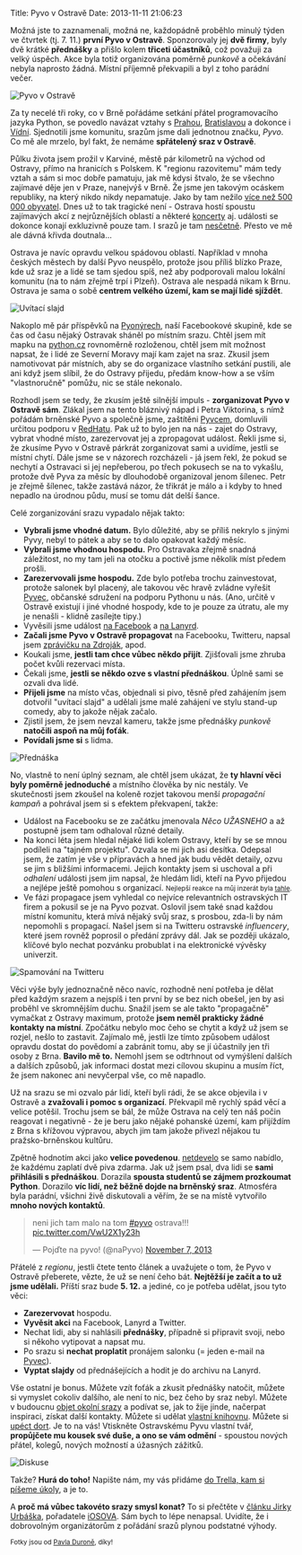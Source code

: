Title: Pyvo v Ostravě
Date: 2013-11-11 21:06:23

Možná jste to zaznamenali, možná ne, každopádně proběhlo minulý týden ve čtvrtek (tj. 7. 11.) **první Pyvo v Ostravě**. Sponzorovaly jej **dvě firmy**, byly dvě krátké **přednášky** a přišlo kolem **třiceti účastníků**, což považuji za velký úspěch. Akce byla totiž organizována poměrně *punkově* a očekávání nebyla naprosto žádná. Místní příjemně překvapili a byl z toho parádní večer.

![Pyvo v Ostravě]({static}/images/ostrava-pyvo.png)

Za ty necelé tři roky, co v Brně pořádáme setkání přátel programovacího jazyka Python, se povedlo navázat vztahy s [Prahou](http://lanyrd.com/series/praha-pyvo/), [Bratislavou](http://rubyslava.sk/) a dokonce i [Vídní](http://vienna-rb.at/). Sjednotili jsme komunitu, srazům jsme dali jednotnou značku, *Pyvo*. Co mě ale mrzelo, byl fakt, že nemáme **spřátelený sraz v Ostravě**.

Půlku života jsem prožil v Karviné, městě pár kilometrů na východ od Ostravy, přímo na hranicích s Polskem. K "regionu razovitemu" mám tedy vztah a sám si moc dobře pamatuju, jak mě kdysi štvalo, že se všechno zajímavé děje jen v Praze, nanejvýš v Brně. Že jsme jen takovým ocáskem republiky, na který nikdo nikdy nepamatuje. Jako by tam nežilo [více než 500 000 obyvatel](https://cs.wikipedia.org/wiki/Ostrava#cite_note-pocet_obyvatel-1). Dnes už to tak tragické není - Ostrava hostí spoustu zajímavých akcí z nejrůznějších oblastí a některé [koncerty](http://solocolours.cz/) aj. události se dokonce konají exkluzivně pouze tam. I srazů je tam [nesčetně](http://ovacom.cz/). Přesto ve mě ale dávná křivda doutnala...

Ostrava je navíc opravdu velkou spádovou oblastí. Například v mnoha českých městech by další Pyvo neuspělo, protože jsou příliš blízko Praze, kde už sraz je a lidé se tam sjedou spíš, než aby podporovali malou lokální komunitu (na to nám zřejmě trpí i Plzeň). Ostrava ale nespadá nikam k Brnu. Ostrava je sama o sobě **centrem velkého území, kam se mají lidé sjíždět**.

![Uvítací slajd]({static}/images/ostrava-front.jpg)

Nakoplo mě pár příspěvků na [Pyonýrech](https://www.facebook.com/groups/pyonieri/), naší Facebookové skupině, kde se čas od času nějaký Ostravak sháněl po místním srazu. Chtěl jsem mít mapku na [python.cz](http://python.cz/#pyvo) rovnoměrně rozloženou, chtěl jsem mít možnost napsat, že i lidé ze Severní Moravy mají kam zajet na sraz. Zkusil jsem namotivovat pár místních, aby se do organizace vlastního setkání pustili, ale ani když jsem slíbil, že do Ostravy přijedu, předám know-how a se vším "vlastnoručně" pomůžu, nic se stále nekonalo.

Rozhodl jsem se tedy, že zkusím ještě silnější impuls - **zorganizovat Pyvo v Ostravě sám**. Zlákal jsem na tento bláznivý nápad i Petra Viktorina, s nímž pořádám brněnské Pyvo a společně jsme, zaštítěni [Pyvcem](http://pyvec.org/), domluvili určitou podporu v [RedHatu](http://cz.redhat.com/). Pak už to bylo jen na nás - zajet do Ostravy, vybrat vhodné místo, zarezervovat jej a zpropagovat událost. Řekli jsme si, že zkusíme Pyvo v Ostravě párkrát zorganizovat sami a uvidíme, jestli se místní chytí. Dále jsme se v názorech rozcházeli - já jsem řekl, že pokud se nechytí a Ostravaci si jej nepřeberou, po třech pokusech se na to vykašlu, protože dvě Pyva za měsíc by dlouhodobě organizoval jenom šílenec. Petr je zřejmě šílenec, takže zastává názor, že třikrát je málo a i kdyby to hned nepadlo na úrodnou půdu, musí se tomu dát delší šance.

Celé zorganizování srazu vypadalo nějak takto:

- **Vybrali jsme vhodné datum.** Bylo důležité, aby se příliš nekrylo s jinými Pyvy, nebyl to pátek a aby se to dalo opakovat každý měsíc.
- **Vybrali jsme vhodnou hospodu.** Pro Ostravaka zřejmě snadná záležitost, no my tam jeli na otočku a poctivě jsme několik míst předem prošli.
- **Zarezervovali jsme hospodu.** Zde bylo potřeba trochu zainvestovat, protože salonek byl placený, ale takovou věc hravě zvládne vyřešit [Pyvec](http://pyvec.org/), občanské sdružení na podporu Pythonu u nás. (Ano, určitě v Ostravě existují i jiné vhodné hospody, kde to je pouze za útratu, ale my je nenašli - klidně zasílejte tipy.)
- Vyvěsili jsme událost [na Facebook](https://www.facebook.com/events/536451183099303/) a [na Lanyrd](http://lanyrd.com/2013/ostravske-pyvo-prvni/).
- **Začali jsme Pyvo v Ostravě propagovat** na Facebooku, Twitteru, napsal jsem [zprávičku na Zdroják](http://www.zdrojak.cz/zpravicky/pyvo-i-v-ostrave-7-listopadu/), apod.
- Koukali jsme, **jestli tam chce vůbec někdo přijít**. Zjišťovali jsme zhruba počet kvůli rezervaci místa.
- Čekali jsme, **jestli se někdo ozve s vlastní přednáškou**. Úplně sami se ozvali dva lidé.
- **Přijeli jsme** na místo včas, objednali si pivo, těsně před zahájením jsem dotvořil "uvítací slajd" a udělali jsme malé zahájení ve stylu stand-up comedy, aby to jakože nějak začalo.
- Zjistil jsem, že jsem nevzal kameru, takže jsme přednášky *punkově* **natočili aspoň na můj foťák**.
- **Povídali jsme si** s lidma.

![Přednáška]({static}/images/ostrava-back.jpg)

No, vlastně to není úplný seznam, ale chtěl jsem ukázat, že **ty hlavní věci byly poměrně jednoduché** a místního člověka by nic nestály. Ve skutečnosti jsem zkoušel na koleně rozjet takovou menší *propagační kampaň* a pohrával jsem si s efektem překvapení, takže:

- Událost na Facebooku se ze začátku jmenovala *Něco UŽASNEHO* a až postupně jsem tam odhaloval různé detaily.
- Na konci léta jsem hledal nějaké lidi kolem Ostravy, kteří by se se mnou podíleli na "tajném projektu". Ozvala se mi jich asi desítka. Odepsal jsem, že zatím je vše v přípravách a hned jak budu vědět detaily, ozvu se jim s bližšími informacemi. Jejich kontakty jsem si uschoval a při *odhalení* události jsem jim napsal, že hledám lidi, kteří na Pyvo přijedou a nejlépe ještě pomohou s organizací. <small>Nejlepší reakce na můj inzerát byla [tahle](https://www.facebook.com/groups/pyonieri/permalink/631294410216073/?comment_id=631306370214877&offset=0&total_comments=8).</small>
- Ve fázi propagace jsem vyhledal co nejvíce relevantních ostravských IT firem a pokusil se je na Pyvo pozvat. Oslovil jsem také snad každou místní komunitu, která mívá nějaký svůj sraz, s prosbou, zda-li by nám nepomohli s propagací. Našel jsem si na Twitteru ostravské *influencery*, které jsem rovněž poprosil o předání zprávy dál. Jak se později ukázalo, klíčové bylo nechat pozvánku probublat i na elektronické vývěsky univerzit.

![Spamování na Twitteru]({static}/images/ostrava-napyvo.png)

Věci výše byly jednoznačně něco navíc, rozhodně není potřeba je dělat před každým srazem a nejspíš i ten první by se bez nich obešel, jen by asi proběhl ve skromnějším duchu. Snažil jsem se ale takto "propagačně" vymačkat z Ostravy maximum, protože **jsem neměl prakticky žádné kontakty na místní**. Zpočátku nebylo moc čeho se chytit a když už jsem se rozjel, nešlo to zastavit. Zajímalo mě, jestli lze tímto způsobem událost opravdu dostat do povědomí a zabránit tomu, aby se jí účastnily jen tři osoby z Brna. **Bavilo mě to.** Nemohl jsem se odtrhnout od vymýšlení dalších a dalších způsobů, jak informaci dostat mezi cílovou skupinu a musím říct, že jsem nakonec ani nevyčerpal vše, co mě napadlo.

Už na srazu se mi ozvalo pár lidí, kteří byli rádi, že se akce objevila i v Ostravě a **zvažovali i pomoc s organizací**. Překvapil mě rychlý spád věcí a velice potěšil. Trochu jsem se bál, že může Ostrava na celý ten náš počin reagovat i negativně - že je beru jako nějaké pohanské území, kam přijíždím z Brna s křížovou výpravou, abych jim tam jakože přivezl nějakou tu pražsko-brněnskou kultůru.

Zpětně hodnotím akci jako **velice povedenou**. [netdevelo](http://www.netdevelo.cz/) se samo nabídlo, že každému zaplatí dvě piva zdarma. Jak už jsem psal, dva lidi se **sami přihlásili s přednáškou**. Dorazila **spousta studentů se zájmem prozkoumat Python**. Dorazilo **víc lidí, než běžně dojde na brněnský sraz**. Atmosféra byla parádní, všichni živě diskutovali a věřím, že se na místě vytvořilo **mnoho nových kontaktů**.

<blockquote class="twitter-tweet"><p>neni jich tam malo na tom <a href="https://twitter.com/search?q=%23pyvo&amp;src=hash">#pyvo</a> ostrava!!! <a href="http://t.co/VwU2X1y23h">pic.twitter.com/VwU2X1y23h</a></p>&mdash; Pojďte na pyvo! (@naPyvo) <a href="https://twitter.com/naPyvo/statuses/398562811392978945">November 7, 2013</a></blockquote>

Přátelé z *regionu*, jestli čtete tento článek a uvažujete o tom, že Pyvo v Ostravě přeberete, vězte, že už se není čeho bát. **Nejtěžší je začít a to už jsme udělali.** Příští sraz bude **5. 12.** a jediné, co je potřeba udělat, jsou tyto věci:

- **Zarezervovat** hospodu.
- **Vyvěsit akci** na Facebook, Lanyrd a Twitter.
- Nechat lidi, aby si nahlásili **přednášky**, případně si připravit svoji, nebo si někoho vytipovat a napsat mu.
- Po srazu si **nechat proplatit** pronájem salonku (= jeden e-mail na [Pyvec](http://pyvec.org/)).
- **Vyptat slajdy** od přednášejících a hodit je do archivu na Lanyrd.

Vše ostatní je bonus. Můžete vzít foťák a zkusit přednášky natočit, můžete si vymyslet cokoliv dalšího, ale není to nic, bez čeho by sraz nebyl. Můžete v budoucnu [objet okolní srazy](http://www.coderswithoutborders.eu/) a podívat se, jak to žije jinde, načerpat inspiraci, získat další kontakty. Můžete si udělat [vlastní knihovnu](https://github.com/rubyslava/bookshelf). Můžete si [upéct dort](https://www.facebook.com/photo.php?fbid=507496402645746&set=a.507496165979103.1073741825.358777047517683). Je to na vás! Vtiskněte Ostravskému Pyvu vlastní tvář, **propůjčete mu kousek své duše, a ono se vám odmění** - spoustou nových přátel, kolegů, nových možností a úžasných zážitků.

![Diskuse]({static}/images/ostrava-talk.jpg)

Takže? **Hurá do toho!** Napište nám, my vás přidáme [do Trella, kam si píšeme úkoly](https://trello.com/b/Mi3dSO22/ostrava-rutina-ka-deho-srazu), a je to.

A **proč má vůbec takovéto srazy smysl konat?** To si přečtěte v [článku Jirky Urbáška](http://blog.urbasek.cz/proc-poradam-srazy-vyvojaru/), pořadatele [iOSOVA](http://iosova.cz/). Sám bych to lépe nenapsal. Uvidíte, že i dobrovolným organizátorům z pořádání srazů plynou podstatné výhody.

<small>Fotky jsou od [Pavla Duroně](https://www.facebook.com/pavlozs), díky!</small>
